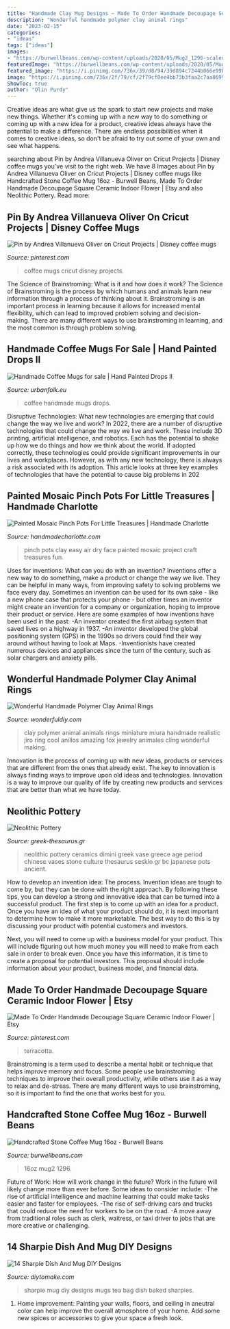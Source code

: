 ```yaml
---
title: "Handmade Clay Mug Designs ~ Made To Order Handmade Decoupage Square Ceramic Indoor Flower"
description: "Wonderful handmade polymer clay animal rings"
date: "2023-02-15"
categories:
- "ideas"
tags: ["ideas"]
images:
- "https://burwellbeans.com/wp-content/uploads/2020/05/Mug2_1296-scaled.jpg"
featuredImage: "https://burwellbeans.com/wp-content/uploads/2020/05/Mug2_1296-scaled.jpg"
featured_image: "https://i.pinimg.com/736x/39/d8/94/39d894c7244b066e99b4ea9559721ca1.jpg"
image: "https://i.pinimg.com/736x/2f/79/cf/2f79cf0ee4bb73b3faa2c7aa86997371.jpg"
ShowToc: true
author: "Olin Purdy"
---
```



Creative ideas are what give us the spark to start new projects and make new things. Whether it's coming up with a new way to do something or coming up with a new idea for a product, creative ideas always have the potential to make a difference. There are endless possibilities when it comes to creative ideas, so don't be afraid to try out some of your own and see what happens.

	

		
searching about Pin by Andrea Villanueva Oliver on Cricut Projects | Disney coffee mugs you've visit to the right web. We have 8 Images about Pin by Andrea Villanueva Oliver on Cricut Projects | Disney coffee mugs like Handcrafted Stone Coffee Mug 16oz - Burwell Beans, Made To Order Handmade Decoupage Square Ceramic Indoor Flower | Etsy and also Neolithic Pottery. Read more:
		
    
## Pin By Andrea Villanueva Oliver On Cricut Projects | Disney Coffee Mugs

<img loading=lazy src="https://i.pinimg.com/736x/2f/79/cf/2f79cf0ee4bb73b3faa2c7aa86997371.jpg" onerror="this.onerror=null;this.src='https://tse2.mm.bing.net/th?id=OIP.XPbR4XnhwW0EnbH2PMGAnAHaJ4&amp;pid=15.1';" alt="Pin by Andrea Villanueva Oliver on Cricut Projects | Disney coffee mugs">

_Source: pinterest.com_

>coffee mugs cricut disney projects. 

	

The Science of Brainstroming: What is it and how does it work?
The Science of Brainstroming is the process by which humans and animals learn new information through a process of thinking about it. Brainstroming is an important process in learning because it allows for increased mental flexibility, which can lead to improved problem solving and decision-making. There are many different ways to use brainstroming in learning, and the most common is through problem solving.

    
## Handmade Coffee Mugs For Sale | Hand Painted Drops II

<img loading=lazy src="http://www.urbanfolk.eu/media/catalog/product/cache/1/image/1200x/040ec09b1e35df139433887a97daa66f/h/a/handmade-coffee-mugs-c.jpg" onerror="this.onerror=null;this.src='https://tse4.mm.bing.net/th?id=OIP.1DRtcVKodQaAGfF_6w1NQQHaHa&amp;pid=15.1';" alt="Handmade Coffee Mugs for sale | Hand Painted Drops II">

_Source: urbanfolk.eu_

>coffee handmade mugs drops. 

	

Disruptive Technologies: What new technologies are emerging that could change the way we live and work?
In 2022, there are a number of disruptive technologies that could change the way we live and work. These include 3D printing, artificial intelligence, and robotics. Each has the potential to shake up how we do things and how we think about the world. If adopted correctly, these technologies could provide significant improvements in our lives and workplaces. However, as with any new technology, there is always a risk associated with its adoption. This article looks at three key examples of technologies that have the potential to cause big problems in 202
    
## Painted Mosaic Pinch Pots For Little Treasures | Handmade Charlotte

<img loading=lazy src="http://www.handmadecharlotte.com/wp-content/uploads/2015/06/Leslie_Pots1.jpg" onerror="this.onerror=null;this.src='https://tse3.mm.bing.net/th?id=OIP.d6IXeUAfn6mlo1EtApRSCQHaJ5&amp;pid=15.1';" alt="Painted Mosaic Pinch Pots For Little Treasures | Handmade Charlotte">

_Source: handmadecharlotte.com_

>pinch pots clay easy air dry face painted mosaic project craft treasures fun. 

	

Uses for inventions: What can you do with an invention?
Inventions offer a new way to do something, make a product or change the way we live. They can be helpful in many ways, from improving safety to solving problems we face every day. Sometimes an invention can be used for its own sake - like a new phone case that protects your phone - but other times an inventor might create an invention for a company or organization, hoping to improve their product or service. Here are some examples of how inventions have been used in the past: 
-An inventor created the first airbag system that saved lives on a highway in 1937.
-An inventor developed the global positioning system (GPS) in the 1990s so drivers could find their way around without having to look at Maps.
-Inventionists have created numerous devices and appliances since the turn of the century, such as solar chargers and anxiety pills.

    
## Wonderful Handmade Polymer Clay Animal Rings

<img loading=lazy src="https://cdn.wonderfuldiy.com/wp-content/uploads/2015/01/6.jpg" onerror="this.onerror=null;this.src='https://tse3.mm.bing.net/th?id=OIP.0SieXFe7Mb9YfTm1RuK0MwHaFj&amp;pid=15.1';" alt="Wonderful Handmade Polymer Clay Animal Rings">

_Source: wonderfuldiy.com_

>clay polymer animal animals rings miniature miura handmade realistic jiro ring cool anillos amazing fox jewelry animales cling wonderful making. 

	

Innovation is the process of coming up with new ideas, products or services that are different from the ones that already exist. The key to innovation is always finding ways to improve upon old ideas and technologies. Innovation is a way to improve our quality of life by creating new products and services that are better than what we have today.

    
## Neolithic Pottery

<img loading=lazy src="http://greek-thesaurus.gr/images/bawl.JPG" onerror="this.onerror=null;this.src='https://tse4.mm.bing.net/th?id=OIP.bapeufFCPeNjhzbHuDLePAHaFj&amp;pid=15.1';" alt="Neolithic Pottery">

_Source: greek-thesaurus.gr_

>neolithic pottery ceramics dimini greek vase greece age period chinese vases stone culture thesaurus sesklo gr bc japanese pots ancient. 

	

How to develop an invention idea: The process.
Invention ideas are tough to come by, but they can be done with the right approach. By following these tips, you can develop a strong and innovative idea that can be turned into a successful product.
The first step is to come up with an idea for a product. Once you have an idea of what your product should do, it is next important to determine how to make it more marketable. The best way to do this is by discussing your product with potential customers and investors.

Next, you will need to come up with a business model for your product. This will include figuring out how much money you will need to make from each sale in order to break even. Once you have this information, it is time to create a proposal for potential investors. This proposal should include information about your product, business model, and financial data.

    
## Made To Order Handmade Decoupage Square Ceramic Indoor Flower | Etsy

<img loading=lazy src="https://i.pinimg.com/736x/39/d8/94/39d894c7244b066e99b4ea9559721ca1.jpg" onerror="this.onerror=null;this.src='https://tse4.mm.bing.net/th?id=OIP.v9vfmT_OdG9d_HPsX1CQ_gHaG1&amp;pid=15.1';" alt="Made To Order Handmade Decoupage Square Ceramic Indoor Flower | Etsy">

_Source: pinterest.com_

>terracotta. 

	

Brainstroming is a term used to describe a mental habit or technique that helps improve memory and focus. Some people use brainstroming techniques to improve their overall productivity, while others use it as a way to relax and de-stress. There are many different ways to use brainstroming, so it is important to find the one that works best for you.

    
## Handcrafted Stone Coffee Mug 16oz - Burwell Beans

<img loading=lazy src="https://burwellbeans.com/wp-content/uploads/2020/05/Mug2_1296-scaled.jpg" onerror="this.onerror=null;this.src='https://tse4.mm.bing.net/th?id=OIP.9JV-VgUQHxAcSl6W9hqu6gHaJ4&amp;pid=15.1';" alt="Handcrafted Stone Coffee Mug 16oz - Burwell Beans">

_Source: burwellbeans.com_

>16oz mug2 1296. 

	

Future of Work: How will work change in the future?
Work in the future will likely change more than ever before. Some ideas to consider include:
-The rise of artificial intelligence and machine learning that could make tasks easier and faster for employees. 
-The rise of self-driving cars and trucks that could reduce the need for workers to be on the road. 
-A move away from traditional roles such as clerk, waitress, or taxi driver to jobs that are more creative or challenging.

    
## 14 Sharpie Dish And Mug DIY Designs

<img loading=lazy src="https://www.diytomake.com/wp-content/uploads/2015/10/DIy-Sharpie-Mug-Design.jpg" onerror="this.onerror=null;this.src='https://tse1.mm.bing.net/th?id=OIP.OcD9-8nqAMYCM0R7wSYglwHaLH&amp;pid=15.1';" alt="14 Sharpie Dish And Mug DIY Designs">

_Source: diytomake.com_

>sharpie mug diy designs mugs tea bag dish baked sharpies. 

	

1. Home improvement: Painting your walls, floors, and ceiling in aneutral color can help improve the overall atmosphere of your home. Add some new spices or accessories to give your space a fresh look. 


